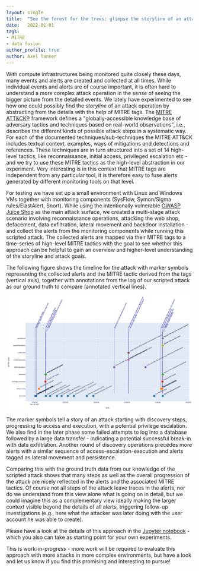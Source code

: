 ```yaml
---
layout: single
title:  "See the forest for the trees: glimpse the storyline of an attack using MITRE tags"
date:   2022-02-01
tags:
- MITRE
- data fusion
author_profile: true
author: Axel Tanner
---
```


With compute infrastructures being monitored quite closely these days, many events and alerts are created and collected at all times. While individual events and alerts are of course important, it is often hard to understand a more complex attack operation in the sense of seeing the bigger picture from the detailed events.
We lately have experimented to see how one could possibly find the _storyline_ of an attack operation by abstracting from the details with the help of MITRE tags.
The [MITRE ATT&CK®](https://attack.mitre.org/) framework defines a "globally-accessible knowledge base of adversary tactics and techniques based on real-world observations", i.e., describes the different kinds of possible attack steps in a systematic way.
For each of the documented techniques/sub-techniques the MITRE ATT&CK includes textual context, examples, ways of mitigations and detections and references.
These techniques are in turn structured into a set of 14 high-level tactics, like reconnaissance, initial access, privileged escalation etc - and we try to use these MITRE tactics as the high-level abstraction in our experiment.
Very interesting is in this context that MITRE tags are independent from any particular tool, it is therefore easy to fuse alerts generated by different monitoring tools on that level.

For testing we have set up a small environment with Linux and Windows VMs together with monitoring components (SysFlow, Symon/Sigma rules/ElastAlert, Snort). While using the intentionally vulnerable [OWASP Juice Shop](https://owasp.org/www-project-juice-shop) as the main attack surface, we created a multi-stage attack scenario involving reconnaissance operations, attacking the web shop, defacement, data exfiltration, lateral movement and backdoor installation - and collect the alerts from the monitoring components while running this scripted attack.
The collected alerts are mapped via their MITRE tags to a time-series of high-level MITRE tactics with the goal to see whether this approach can be helpful to gain an overview and higher-level understanding of the storyline and attack goals.

The following figure shows the timeline for the attack with marker symbols representing the collected alerts and the MITRE tactic derived from the tags (vertical axis), together with annotations from the log of our scripted attack as our ground truth to compare (annotated vertical lines).

<a href="/assets/images/mitre-tag-timeline.png"><img src="/assets/images/mitre-tag-timeline.png"/></a>

The marker symbols tell a story of an attack starting with discovery steps, progressing to access and execution, with a potential privilege escalation. We also find in the later phase some failed attempts to log into a database followed by a large data transfer - indicating a potential successful break-in with data exfiltration. Another round of discovery operations precedes more alerts with a similar sequence of access-escalation-execution and alerts tagged as lateral movement and persistence.

Comparing this with the ground truth data from our knowledge of the scripted attack shows that many steps as well as the overall progression of the attack are nicely reflected in the alerts and the associated MITRE tactics. Of course not all steps of the attack leave traces in the alerts, nor do we understand from this view alone what is going on in detail, but we could imagine this as a complementary view ideally making the larger context visible beyond the details of all alerts, triggering follow-up investigations (e.g., here what the attacker was later doing with the user account he was able to create).

Please have a look at the details of this approach in the [Jupyter notebook](https://nbviewer.org/github/sysflow-telemetry/sf-apis/blob/mitre-tag-timeline/pynb/mitre-tag-timeline.ipynb) - which you also can take as starting point for your own experiments.

This is work-in-progress - more work will be required to evaluate this approach with more attacks in more complex environments, but have a look and let us know if you find this promising and interesting to pursue!
